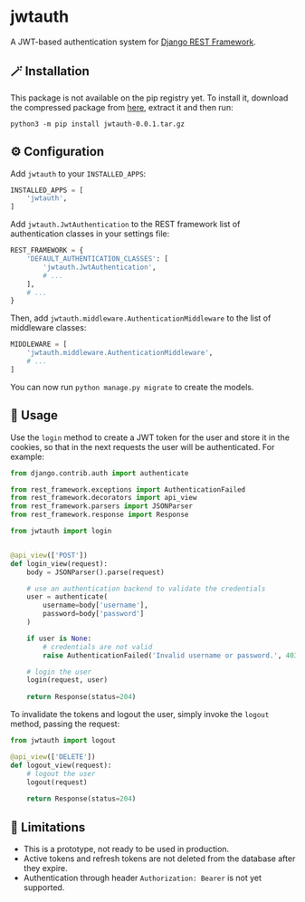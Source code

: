 # jwtauth

A JWT-based authentication system for 
[Django REST Framework](https://github.com/encode/django-rest-framework/tree/master).

## 🪄 Installation

This package is not available on the pip registry yet. To install it, download the compressed package from
[here](https://github.com/lorenzocelli/jwtauth/actions/runs/7941362543/artifacts/1253381430), 
extract it and then run:
```
python3 -m pip install jwtauth-0.0.1.tar.gz
```

## ⚙️ Configuration

Add `jwtauth` to your `INSTALLED_APPS`:

```python
INSTALLED_APPS = [
    'jwtauth',
]
```

Add `jwtauth.JwtAuthentication` to the REST framework list of authentication classes in your
settings file:

```python
REST_FRAMEWORK = {
    'DEFAULT_AUTHENTICATION_CLASSES': [
        'jwtauth.JwtAuthentication',
        # ...
    ],
    # ...
}
```

Then, add `jwtauth.middleware.AuthenticationMiddleware` to the list of middleware classes:

```python
MIDDLEWARE = [
    'jwtauth.middleware.AuthenticationMiddleware',
    # ...
]
```

You can now run `python manage.py migrate` to create the models.

## 📕 Usage

Use the `login` method to create a JWT token for the user and store it in the cookies, so that in the next requests
the user will be authenticated. For example:

```python
from django.contrib.auth import authenticate

from rest_framework.exceptions import AuthenticationFailed
from rest_framework.decorators import api_view
from rest_framework.parsers import JSONParser
from rest_framework.response import Response

from jwtauth import login


@api_view(['POST'])
def login_view(request):
    body = JSONParser().parse(request)

    # use an authentication backend to validate the credentials
    user = authenticate(
        username=body['username'],
        password=body['password']
    )

    if user is None:
        # credentials are not valid
        raise AuthenticationFailed('Invalid username or password.', 403)

    # login the user
    login(request, user)
    
    return Response(status=204)
```

To invalidate the tokens and logout the user, simply invoke the `logout` method, passing the request:

```python
from jwtauth import logout

@api_view(['DELETE'])
def logout_view(request):
    # logout the user
    logout(request)
    
    return Response(status=204)
```

## 🚫 Limitations

- This is a prototype, not ready to be used in production.
- Active tokens and refresh tokens are not deleted from the database after they expire.
- Authentication through header `Authorization: Bearer` is not yet supported.
